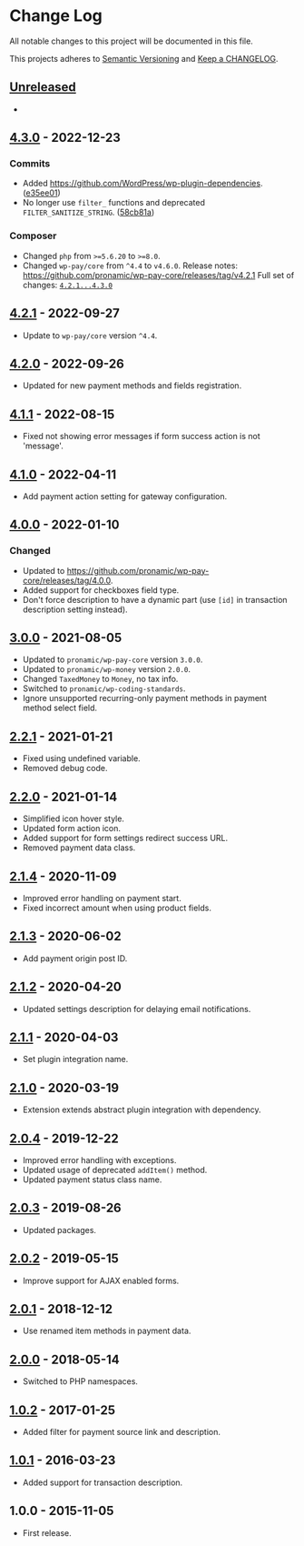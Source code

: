 # Change Log

All notable changes to this project will be documented in this file.

This projects adheres to [Semantic Versioning](http://semver.org/) and [Keep a CHANGELOG](http://keepachangelog.com/).

## [Unreleased][unreleased]
-

## [4.3.0] - 2022-12-23

### Commits

- Added https://github.com/WordPress/wp-plugin-dependencies. ([e35ee01](https://github.com/pronamic/wp-pronamic-pay-formidable-forms/commit/e35ee019d9b6bf821330a7c77930b557caedaa2a))
- No longer use `filter_` functions and deprecated `FILTER_SANITIZE_STRING`. ([58cb81a](https://github.com/pronamic/wp-pronamic-pay-formidable-forms/commit/58cb81a9d7a881d9a15ee6f361485f114cc6f1c8))

### Composer

- Changed `php` from `>=5.6.20` to `>=8.0`.
- Changed `wp-pay/core` from `^4.4` to `v4.6.0`.
	Release notes: https://github.com/pronamic/wp-pay-core/releases/tag/v4.2.1
Full set of changes: [`4.2.1...4.3.0`][4.3.0]

[4.3.0]: https://github.com/pronamic/wp-pronamic-pay-formidable-forms/compare/v4.2.1...v4.3.0

## [4.2.1] - 2022-09-27
- Update to `wp-pay/core` version `^4.4`.

## [4.2.0] - 2022-09-26
- Updated for new payment methods and fields registration.

## [4.1.1] - 2022-08-15
- Fixed not showing error messages if form success action is not 'message'.

## [4.1.0] - 2022-04-11
- Add payment action setting for gateway configuration.

## [4.0.0] - 2022-01-10
### Changed
- Updated to https://github.com/pronamic/wp-pay-core/releases/tag/4.0.0.
- Added support for checkboxes field type.
- Don't force description to have a dynamic part (use `[id]` in transaction description setting instead).

## [3.0.0] - 2021-08-05
- Updated to `pronamic/wp-pay-core`  version `3.0.0`.
- Updated to `pronamic/wp-money`  version `2.0.0`.
- Changed `TaxedMoney` to `Money`, no tax info.
- Switched to `pronamic/wp-coding-standards`.
- Ignore unsupported recurring-only payment methods in payment method select field.

## [2.2.1] - 2021-01-21
- Fixed using undefined variable.
- Removed debug code.

## [2.2.0] - 2021-01-14
- Simplified icon hover style.
- Updated form action icon.
- Added support for form settings redirect success URL.
- Removed payment data class.

## [2.1.4] - 2020-11-09
- Improved error handling on payment start.
- Fixed incorrect amount when using product fields.

## [2.1.3] - 2020-06-02
- Add payment origin post ID.

## [2.1.2] - 2020-04-20
- Updated settings description for delaying email notifications.

## [2.1.1] - 2020-04-03
- Set plugin integration name.

## [2.1.0] - 2020-03-19
- Extension extends abstract plugin integration with dependency.

## [2.0.4] - 2019-12-22
- Improved error handling with exceptions.
- Updated usage of deprecated `addItem()` method.
- Updated payment status class name.

## [2.0.3] - 2019-08-26
- Updated packages.

## [2.0.2] - 2019-05-15
- Improve support for AJAX enabled forms.

## [2.0.1] - 2018-12-12
- Use renamed item methods in payment data.

## [2.0.0] - 2018-05-14
- Switched to PHP namespaces.

## [1.0.2] - 2017-01-25
- Added filter for payment source link and description.

## [1.0.1] - 2016-03-23
- Added support for transaction description.

## 1.0.0 - 2015-11-05
- First release.

[unreleased]: https://github.com/pronamic/wp-pronamic-pay-formidable-forms/compare/4.2.1...HEAD
[4.2.1]: https://github.com/pronamic/wp-pronamic-pay-formidable-forms/compare/4.2.0...4.2.1
[4.2.0]: https://github.com/pronamic/wp-pronamic-pay-formidable-forms/compare/4.1.1...4.2.0
[4.1.1]: https://github.com/pronamic/wp-pronamic-pay-formidable-forms/compare/4.1.0...4.1.1
[4.1.0]: https://github.com/wp-pay-extensions/formidable-forms/compare/4.0.0...4.1.0
[4.0.0]: https://github.com/wp-pay-extensions/formidable-forms/compare/3.0.0...4.0.0
[3.0.0]: https://github.com/wp-pay-extensions/formidable-forms/compare/2.2.1...3.0.0
[2.2.1]: https://github.com/wp-pay-extensions/formidable-forms/compare/2.2.0...2.2.1
[2.2.0]: https://github.com/wp-pay-extensions/formidable-forms/compare/2.1.4...2.2.0
[2.1.4]: https://github.com/wp-pay-extensions/formidable-forms/compare/2.1.3...2.1.4
[2.1.3]: https://github.com/wp-pay-extensions/formidable-forms/compare/2.1.2...2.1.3
[2.1.2]: https://github.com/wp-pay-extensions/formidable-forms/compare/2.1.1...2.1.2
[2.1.1]: https://github.com/wp-pay-extensions/formidable-forms/compare/2.1.0...2.1.1
[2.1.0]: https://github.com/wp-pay-extensions/formidable-forms/compare/2.0.4...2.1.0
[2.0.4]: https://github.com/wp-pay-extensions/formidable-forms/compare/2.0.3...2.0.4
[2.0.3]: https://github.com/wp-pay-extensions/formidable-forms/compare/2.0.2...2.0.3
[2.0.2]: https://github.com/wp-pay-extensions/formidable-forms/compare/2.0.1...2.0.2
[2.0.1]: https://github.com/wp-pay-extensions/formidable-forms/compare/2.0.0...2.0.1
[2.0.0]: https://github.com/wp-pay-extensions/formidable-forms/compare/1.0.2...2.0.0
[1.0.2]: https://github.com/wp-pay-extensions/formidable-forms/compare/1.0.1...1.0.2
[1.0.1]: https://github.com/wp-pay-extensions/formidable-forms/compare/1.0.0...1.0.1
